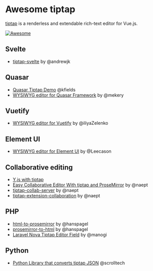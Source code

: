 # Awesome tiptap
[tiptap](https://github.com/ueberdosis/tiptap) is a renderless and extendable rich-text editor for Vue.js.

[![Awesome](https://awesome.re/badge-flat.svg)](https://awesome.re)

## Svelte
- [tiptap-svelte](https://github.com/andrewjk/tiptap-svelte) by @andrewjk

## Quasar
- [Quasar Tiptap Demo](https://github.com/kfields/quasar-tiptap-demo) @kfields
- [WYSIWYG editor for Quasar Framework](https://github.com/donotebase/quasar-tiptap) by @mekery

## Vuetify
- [WYSIWYG editor for Vuetify](https://github.com/iliyaZelenko/tiptap-vuetify) by @iliyaZelenko

## Element UI
- [WYSIWYG editor for Element UI](https://github.com/Leecason/element-tiptap) by @Leecason

## Collaborative editing
* [Y.js with tiptap](https://github.com/yjs/yjs-demos/tree/master/tiptap)
* [Easy Collaborative Editor With tiptap and ProseMirror](https://medium.com/weekly-webtips/easy-collaborative-editor-with-tiptap-and-prosemirror-baa3314636c6) by @naept
* [tiptap-collab-server](https://github.com/naept/tiptap-collab-server) by @naept
* [tiptap-extension-collaboration](https://github.com/naept/tiptap-extension-collaboration) by @naept

## PHP
- [html-to-prosemirror](https://github.com/ueberdosis/html-to-prosemirror) by @hanspagel
- [prosemirror-to-html](https://github.com/ueberdosis/prosemirror-to-html) by @hanspagel
- [Laravel Nova Tiptap Editor Field](https://github.com/manogi/nova-tiptap) by @manogi

## Python
- [Python Library that converts tiptap JSON](https://github.com/scrolltech/tiptapy) @scrolltech

